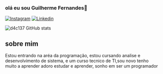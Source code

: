### olá eu sou Guilherme Fernandes🙂
[![Instagram](https://img.shields.io/badge/Instagram-E4405F?style=for-the-badge&logo=instagram&logoColor=white)](https://instagram.com/guilherme_d4c137)
[![Linkedin](https://img.shields.io/badge/LinkedIn-0077B5?style=for-the-badge&logo=linkedin&logoColor=white)](http://www.linkedin.com/in/guilherme-fernandes-52b421255)

![d4c137 GitHub stats](https://github-readme-stats.vercel.app/api?username=d4c137&show_icons=true&theme=radical)



## sobre mim
Estou entrando na aréa da programação, estou cursando analise e desenvolvimento de sistema, e um curso tecnico de TI,sou novo tenho muito a aprender adoro estudar e aprender, sonho em ser um programador  
 

